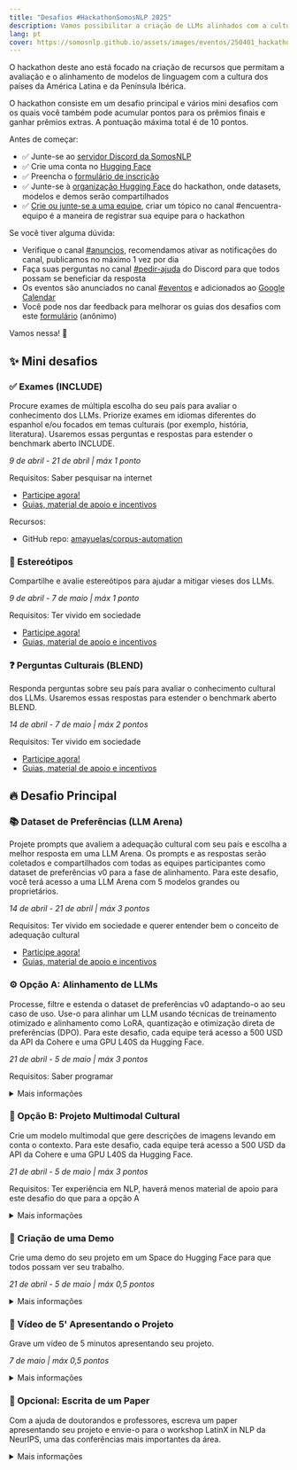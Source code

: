 ```yaml
---
title: "Desafios #HackathonSomosNLP 2025"
description: Vamos possibilitar a criação de LLMs alinhados com a cultura da LATAM e da Península Ibérica.
lang: pt
cover: https://somosnlp.github.io/assets/images/eventos/250401_hackathon_sinfecha.jpg
---
```


O hackathon deste ano está focado na criação de recursos que permitam a avaliação e o alinhamento de modelos de linguagem com a cultura dos países da América Latina e da Península Ibérica.

O hackathon consiste em um desafio principal e vários mini desafios com os quais você também pode acumular pontos para os prêmios finais e ganhar prêmios extras. A pontuação máxima total é de 10 pontos.

Antes de começar:
- ✅ Junte-se ao [servidor Discord da SomosNLP](https://discord.com/invite/my8w7JUxZR)
- ✅ Crie uma conta no [Hugging Face](https://huggingface.co/join)
- ✅ Preencha o [formulário de inscrição](https://forms.gle/bDaBC7XV3iu2trj59)
- ✅ Junte-se à [organização Hugging Face](https://huggingface.co/organizations/somosnlp-hackathon-2025/share/BMALwncoPyZLRdPuzwugnsDzXHsbLnjjGD) do hackathon, onde datasets, modelos e demos serão compartilhados
- ✅ [Crie ou junte-se a uma equipe](https://discord.com/channels/938134488670675055/1082369575666073611), criar um tópico no canal #encuentra-equipo é a maneira de registrar sua equipe para o hackathon

Se você tiver alguma dúvida:
- Verifique o canal [#anuncios](https://discord.com/channels/938134488670675055/944255490748207115), recomendamos ativar as notificações do canal, publicamos no máximo 1 vez por dia
- Faça suas perguntas no canal [#pedir-ajuda](https://discord.com/channels/938134488670675055/1051997272356966430) do Discord para que todos possam se beneficiar da resposta
- Os eventos são anunciados no canal [#eventos](https://discord.com/channels/938134488670675055/939934987581534228) e adicionados ao [Google Calendar](https://calendar.google.com/calendar/u/0?cid=ZWM3MGZhODIzNmYyNzBlMTYwYzFiMjdhNDgzZWMyMjA1ZjQwYzUyN2E5N2MwZTJhZmY0OTcwZDZmZjBkYzQyMEBncm91cC5jYWxlbmRhci5nb29nbGUuY29t)
- Você pode nos dar feedback para melhorar os guias dos desafios com este [formulário](https://forms.gle/LjQBb8B3XGqPs8Ws9) (anônimo)

Vamos nessa! 🚀


## ✨ Mini desafios

### ✅ Exames (INCLUDE)

Procure exames de múltipla escolha do seu país para avaliar o conhecimento dos LLMs. Priorize exames em idiomas diferentes do espanhol e/ou focados em temas culturais (por exemplo, história, literatura). Usaremos essas perguntas e respostas para estender o benchmark aberto INCLUDE.

*9 de abril - 21 de abril | máx 1 ponto*

Requisitos: Saber pesquisar na internet

- [Participe agora!](https://docs.google.com/spreadsheets/d/1QLPQ7gah9yzG3-1BPIw5Jp994Rz8L_yZT8obgWH8S2Y)
- [Guias, material de apoio e incentivos](https://somosnlp.org/pt/hackathon/retos/include)

Recursos:
- GitHub repo: [amayuelas/corpus-automation](https://github.com/amayuelas/corpus-automation)

### 👀 Estereótipos

Compartilhe e avalie estereótipos para ajudar a mitigar vieses dos LLMs.

*9 de abril - 7 de maio | máx 1 ponto*

Requisitos: Ter vivido em sociedade

- [Participe agora!](https://ediadev.ngrok.app/)
- [Guias, material de apoio e incentivos](https://somosnlp.org/pt/hackathon/retos/estereotipos)


### ❓ Perguntas Culturais (BLEND)

Responda perguntas sobre seu país para avaliar o conhecimento cultural dos LLMs. Usaremos essas respostas para estender o benchmark aberto BLEND.

*14 de abril - 7 de maio | máx 2 pontos*

Requisitos: Ter vivido em sociedade

- [Participe agora!](https://somosnlp-blend-es.hf.space/)
- [Guias, material de apoio e incentivos](https://somosnlp.org/pt/hackathon/retos/blend)

## 🔥 Desafio Principal

### 📚 Dataset de Preferências (LLM Arena)

Projete prompts que avaliem a adequação cultural com seu país e escolha a melhor resposta em uma LLM Arena. Os prompts e as respostas serão coletados e compartilhados com todas as equipes participantes como dataset de preferências v0 para a fase de alinhamento. Para este desafio, você terá acesso a uma LLM Arena com 5 modelos grandes ou proprietários.

*14 de abril - 21 de abril | máx 3 pontos*

Requisitos: Ter vivido em sociedade e querer entender bem o conceito de adequação cultural

- [Participe agora!](https://fastchat-webui-908374066028.us-central1.run.app/gradio/)
- [Guias, material de apoio e incentivos](https://somosnlp.org/pt/hackathon/retos/preferencias)

### ⚙️ Opção A: Alinhamento de LLMs

Processe, filtre e estenda o dataset de preferências v0 adaptando-o ao seu caso de uso. Use-o para alinhar um LLM usando técnicas de treinamento otimizado e alinhamento como LoRA, quantização e otimização direta de preferências (DPO). Para este desafio, cada equipe terá acesso a 500 USD da API da Cohere e uma GPU L40S da Hugging Face.

*21 de abril - 5 de maio | máx 3 pontos*

Requisitos: Saber programar

<details>
<summary>Mais informações</summary>

Guias e material de apoio:
- Notebook de exemplo para alinhar um LLM com DPO

Incentivos:
- Soma até 3 pontos à pontuação total da sua equipe

Muito obrigado a:
- Cohere: Créditos API no valor de 500 USD para cada equipe
- Hugging Face: GPUs L40S para cada equipe (L40S = 8 vCPU, 62 GB RAM, 48 GB VRAM)

</details>

### 🎨 Opção B: Projeto Multimodal Cultural

Crie um modelo multimodal que gere descrições de imagens levando em conta o contexto. Para este desafio, cada equipe terá acesso a 500 USD da API da Cohere e uma GPU L40S da Hugging Face.

*21 de abril - 5 de maio | máx 3 pontos*

Requisitos: Ter experiência em NLP, haverá menos material de apoio para este desafio do que para a opção A

<details>
<summary>Mais informações</summary>

Guias e material de apoio:
- Notebook de exemplo para treinar um modelo de geração de descrições de imagens

Incentivos:
- Soma até 3 pontos à pontuação total da sua equipe

Muito obrigado a:
- Cohere: Créditos API no valor de 500 USD para cada equipe
- Hugging Face: GPUs L40S para cada equipe (L40S = 8 vCPU, 62 GB RAM, 48 GB VRAM)

</details>

### 🎥 Criação de uma Demo

Crie uma demo do seu projeto em um Space do Hugging Face para que todos possam ver seu trabalho.

*21 de abril - 5 de maio | máx 0,5 pontos*

<details>
<summary>Mais informações</summary>

Diretrizes e material de apoio:
- Código de exemplo para criar uma demo no Hugging Face

Incentivos:
- Adicione até 0,5 pontos à pontuação total da sua equipe
- 2 ou 3 melhores demos = extensão de tempo ZeroGPU
- Necessário para considerar o projeto concluído e ser elegível para prêmios

Muito obrigado a:
- Hugging Face: ZeroGPU para demos

</details>

### 🎥 Vídeo de 5' Apresentando o Projeto

Grave um vídeo de 5 minutos apresentando seu projeto.

*7 de maio | máx 0,5 pontos*

<details>
<summary>Mais informações</summary>

Diretrizes e material de apoio:
- Recomendações para criar uma apresentação

Incentivos:
- Adicione até 0,5 pontos à pontuação total da sua equipe
- Necessário pela Mistral para dar créditos à equipe vencedora
- Necessário para considerar o projeto concluído e ser elegível para prêmios

</details>

### 📝 Opcional: Escrita de um Paper

Com a ajuda de doutorandos e professores, escreva um paper apresentando seu projeto e envie-o para o workshop LatinX in NLP da NeurIPS, uma das conferências mais importantes da área.

<details>
<summary>Mais informações</summary>

Incentivos:
- Ganhe experiência em pesquisa
- Se seu paper for aceito, você terá a oportunidade de viajar para Vancouver para apresentá-lo!

Muito obrigado a:
- LatinX in AI: Mentorias para escrever papers

</details>
